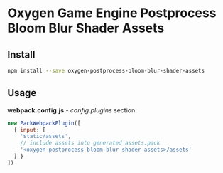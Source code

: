 # Oxygen Game Engine Postprocess Bloom Blur Shader Assets

## Install
```bash
npm install --save oxygen-postprocess-bloom-blur-shader-assets
```

## Usage
**webpack.config.js** - *config.plugins* section:
```javascript
new PackWebpackPlugin([
  { input: [
    'static/assets',
    // include assets into generated assets.pack
    '<oxygen-postprocess-bloom-blur-shader-assets>/assets'
  ] }
])
```
